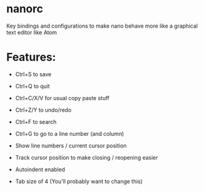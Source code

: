 # nanorc
Key bindings and configurations to make nano behave more like a graphical text editor like Atom

# Features:

- Ctrl+S to save
- Ctrl+Q to quit
- Ctrl+C/X/V for usual copy paste stuff
- Ctrl+Z/Y to undo/redo
- Ctrl+F to search
- Ctrl+G to go to a line number (and column)

- Show line numbers / current cursor position
- Track cursor position to make closing / reopening easier
- Autoindent enabled
- Tab size of 4 (You'll probably want to change this)
